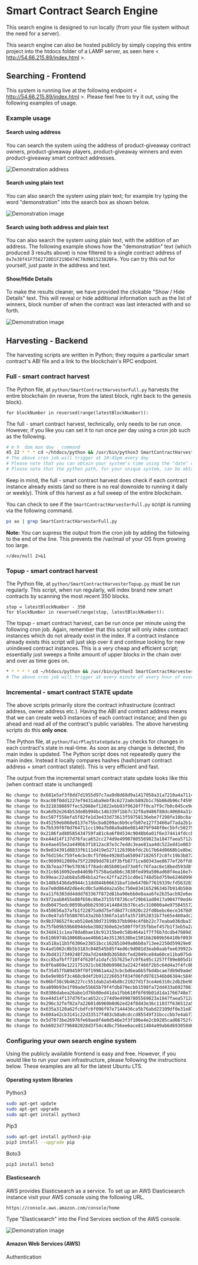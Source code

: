 # Smart Contract Search Engine

This search engine is designed to run locally (from your file system without the need for a server).

This search engine can also be hosted publicly by simply copying this entire project into the htdocs folder of a LAMP server, as seen here < http://54.66.215.89/index.html >.

## Searching - Frontend

This system is running live at the following endpoint < http://54.66.215.89/index.html >. Please feel free to try it out, using the following examples of usage.

### Example usage

#### Search using address

You can search the system using the address of product-giveaway contract owners, product-giveaway players, product-giveaway winners and even product-giveaway smart contract addresses.

![Demonstration address](images/demonstration_address.png)

#### Search using plain text 

You can also search the system using plain text; for example try typing the word "demonstration" into the search box as shown below.

![Demonstration image](images/demonstration_text.png)

#### Search using both address and plain text

You can also search the system using plain text, with the addition of an address. The following example shows how the "demonstration" text (which produced 3 results above) is now filtered to a single contract address of `0x7e38f41F7562720D1F219D474C78d98152382BFe`. You can try this out for yourself, just paste in the address and text.

#### Show/Hide Details

To make the results cleaner, we have provided the clickable "Show / Hide Details" text. This will reveal or hide additional information such as the list of winners, block number of when the contract was last interacted with and so forth.

![Demonstration image](images/demonstration_show.png)


## Harvesting - Backend

The harvesting scripts are written in Python; they require a particular smart contract's ABI file and a link to the blockchain's RPC endpoint.

### Full - smart contract harvest

The Python file, at `python/SmartContractHarvesterFull.py` harvests the entire blockchain (in reverse, from the latest block, right back to the genesis block).

```python3
for blockNumber in reversed(range(latestBlockNumber)):
```

The full - smart contract harvest, technically, only needs to be run once. However, if you like you can set it to run once per day using a cron job such as the following. 

```bash
# m h  dom mon dow   command
45 22 * * * cd ~/htdocs/python && /usr/bin/python3 SmartContractHarvesterFull.py
# The above cron job will trigger at 10:45pm every day
# Please note that you can obtain your system's time using the "date" command
# Please note that the python path, for your unique system, can be obtained via the "which python3" command
```

Keep in mind, the full - smart contract harvest does check if each contract instance already exists (and so there is no real downside to running it daily or weekly). Think of this harvest as a full sweep of the entire blockchain.

You can check to see if the `SmartContractHarvesterFull.py` script is running via the following command.

```bash
ps ax | grep SmartContractHarvesterFull.py
```
**Note:** You can supress the output from the cron job by adding the following to the end of the line. This prevents the /var/mail of your OS from growing too large.
```
>/dev/null 2>&1
```

### Topup - smart contract harvest

The Python file, at `python/SmartContractHarvesterTopup.py` must be run regularly. This script, when run regularly, will index brand new smart contracts by scanning the most recent 350 blocks. 

```python3
stop = latestBlockNumber - 350
for blockNumber in reversed(range(stop, latestBlockNumber)):
```

The topup - smart contract harvest, can be run once per minute using the following cron job. Again, remember that this script will only index contract instances which do not already exist in the index. If a contract instance already exists this script will just skip over it and continue looking for new unindexed contract instances. This is a very cheap and efficient script; essentially just sweeps a finite amount of upper blocks in the chain over and over as time goes on.

```bash
* * * * * cd ~/htdocs/python && /usr/bin/python3 SmartContractHarvesterTopup.py
# The above cron job will trigger at every minute of every hour of every day
```

### Incremental  - smart contract **STATE** update

The above scripts primarily store the contract infrastructure (contract address, owner address etc.). Having the ABI and contract address means that we can create web3 instances of each contract instance; and then go ahead and read all of the contract's public variables. The above harvesting scripts do this **only once**.

The Python file, at `python/FairPlayStateUpdate.py` checks for changes in each contract's state in real-time. As soon as any change is detected, the main index is updated. The Python script does not repeatedly query the main index. Instead it locally compares hashes (hash(smart contract address + smart contract state)). This is very efficient and fast.

The output from the incremental smart contract state update looks like this (when contract state is unchanged)

```bash
No change to 0x681e5af3f8dd7d1955d97c7aa9d8d68d9a1417058a31a7210a4a7114e101b540 
No change to 0xac08f0dd1227ef9431aba9ebf8c6272a0cb892b1c76b86db96cf459961a55576 
No change to 0x3210380897fec52068ef12022ebb93f9628f7f0ca7f9c7b0c045ce9d45a4661f 
No change to 0xa6d92e264b53de0b994bc14b339f1bb7c32f8a9486f88dc40604a314b18627f0 
No change to 0xc587f558efa5f82fe1d3e433d73613f59758136ebe7f298fe10bc8af891952ba 
No change to 0x45259eb068e8137e75bcba0209ac6b9cefb07e127f3460af7ada2b14380e7d06 
No change to 0x7b539f070d764711cc190a7b08a9a86e0814079f948f0ec5bfc50275059a53ce 
No change to 0x2186fad80585434759fa81c6a6f04534c9048b6a01f6e374414fdccb9e8a36c7 
No change to 0xe44d14f137d76faca652cc274d9e49907805569823a1847faea5712afcc77808 
No change to 0xe4ae455e2a449bb3f1812ac87e3c7eddc3eae81aa4dc522ed41e083f69605975 
No change to 0x9e834391d8833f6111d419e527112639bbfdc2b17b64d8668b1e8be2731068ae 
No change to 0xf6d156c759fe4cbc0cf5f06e4928d5a65094718265f2c8fc19b3b8720ae22eb4 
No change to 0xc9699912089a75f22089dd781df3bfb8771ce80343ae8677ef26ffd8067c8759 
No change to 0x3b7eaa7f9e570361f78adcd65b001ed73e8fc76faac6e18bed593d8fac9a3e67 
No change to 0x31c6616092ee84469bf5758ada8b6c3830fe499a506ad68f4ea16e74c5e7acea 
No change to 0x99eac22abb8a5d04b1a2fec42ffa2251cd0e1748d5bd759e62460998d63fbc7f 
No change to 0x148b5436da9944c11dd844b96631baf1de6470b77619339cfd563283e3d0b5c2 
No change to 0xe7e0d864d2d6e4cd0c5a96d4a2a5bc750e83416529634b7b914b58ddd90cca8d 
No change to 0xa11f6303dd4ddd783367f872d81ba90ebb8e8aaa6fe2b35acb92e6eec8bc7d81 
No change to 0x972aab8455e88f656c8be37155f8736cef29b61ad0417a9047f0ed4cd59cb8be 
No change to 0xdb0475edc0059ba0bb293014144843b376ca5c310000a4e9758455727763fd84 
No change to 0x450656a37afb1f22875a9d75efd8d77c6920c22fd0bebc6ece3478d9c33b46fb 
No change to 0xc0e47a5fb58070143a2bb3366fa1a5fa3571052831b77e65e460adc289b7bad2 
No change to 0x9b378652f4ceb518e630d73199b37bb904c4f0b22c77eaba036dba371c90042c 
No change to 0x75fb09b59b6894debe38023b0e62e580ff9f35fbbef457b1f3eb5a2ad286f835 
No change to 0x34d411c1ea78da8bae18c91315be0c58b464a1f7f76b7dcdb47889d106af62c8 
No change to 0x6106974b10068baae40b614e35136530be1501bb2609b56410bf893003e21196 
No change to 0xa518a11b5f6306e23651bcc162851049a86b0a713ee2250d59929e07956b53d6 
No change to 0x4ad1062c8b5b3183c048545b85f4ed6c9d081d3eab0aabfee639922e9311e8a0 
No change to 0x3bd4317349248f20a7d2440db3658dcfed2049ce84a60ce11ba075d4fe4664a7 
No change to 0xcc85afbff710f4f620fa1dafc557625e7c0f6a95c1257ff89e805d10f2fb41c3 
No change to 0x8f6a869e1221751921cb83b0b99863a2242f466f2b5c64d4a3f4fc0bc8cd87ff 
No change to 0xf35457fb89459ff0f19961a4a23cbcbd6ea6b5fbd4bcae7db9d9a4e54fb46a60 
No change to 0x6e9e9b5f3c468c0d4f2b912226053f034f06fd9781546b86384c5849bfb26241 
No change to 0x06bf38c9b46227cc551dab2a54bd8c21027d1f3ce4e6310c2db2be98bbba44d8 
No change to 0xa899b93e1f99ade55665b79f4fdb879ecbb1598fa72dd433a6927861170d4d52 
No change to 0x0386dabea26abe1d76b80ed41da1fbb610f6f69b01d1da1766748e776f7b9da6 
No change to 0xe44d14f137d76faca652cc274d9e49907805569823a1847faea5712afcc77808 
No change to 0x296c32fef02a7a22601d6969b0d62ed24f8d43e36c11037f636512a5a06e8be2 
No change to 0x635a3120a62fcbdfc6f096f97e7144436ca5b76abd22109df0e31e8773222caa 
No change to 0x604a42cb3141c22d33517f403cb8a8cdccd85549f31bcccbb7e4ab73f7b2fb56 
No change to 0x5d7073be26976fe69ae8f4e0d546e3f3f106e4e2cb9285cad66752f468e9d0de 
No change to 0xb6023d7796882028d3f54c4dbc756ee6ace811484a99ab6d693058d65af62ccd 
```

### Configuring your own search engine system

Using the publicly available frontend is easy and free. However, if you would like to run your own infrastructure, please following the instructions below. These examples are all for the latest Ubuntu LTS.

#### Operating system libraries

Python3

```bash
sudo apt-get update
sudo apt-get upgrade
sudo apt-get install python3
```
Pip3

```bash
sudo apt-get install python3-pip
pip3 install --upgrade pip
```

Boto3
```bash
pip3 install boto3
```
#### Elasticsearch

AWS provides Elasticsearch as a service. To set up an AWS Elasticsearch instance visit your AWS console using the following URL.
```
https://console.aws.amazon.com/console/home
```
Type "Elasticsearch" into the Find Services section of the AWS console.

![Demonstration image](images/find_services.png)

#### Amazon Web Services (AWS)

Authentication


